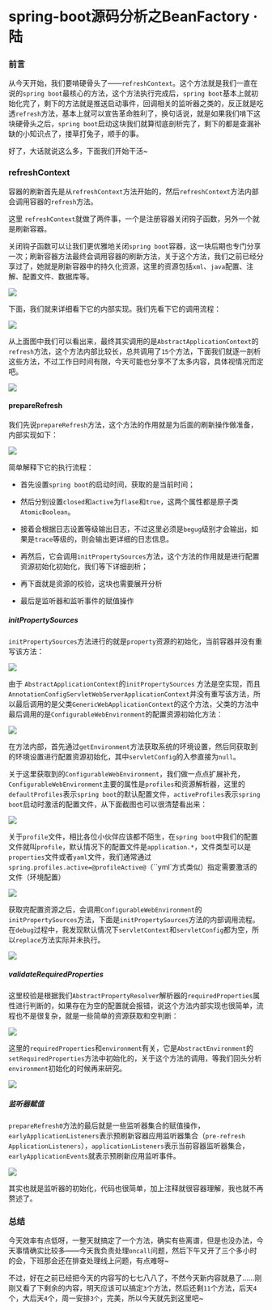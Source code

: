 # spring-boot源码分析之BeanFactory · 陆

### 前言

从今天开始，我们要啃硬骨头了——`refreshContext`。这个方法就是我们一直在说的`spring boot`最核心的方法，这个方法执行完成后，`spring boot`基本上就初始化完了，剩下的方法就是推送启动事件，回调相关的监听器之类的，反正就是吃透`refresh`方法，基本上就可以宣告革命胜利了，换句话说，就是如果我们啃下这块硬骨头之后，`spring boot`启动这块我们就算彻底剖析完了，剩下的都是查漏补缺的小知识点了，搂草打兔子，顺手的事。

好了，大话就说这么多，下面我们开始干活~

### refreshContext

容器的刷新首先是从`refreshContext`方法开始的，然后`refreshContext`方法内部会调用容器的`refresh`方法。 

这里 `refreshContext`就做了两件事，一个是注册容器关闭钩子函数，另外一个就是刷新容器。

关闭钩子函数可以让我们更优雅地关闭`spring boot`容器，这一块后期也专门分享一次；刷新容器方法最终会调用容器的刷新方法，关于这个方法，我们之前已经分享过了，她就是刷新容器中的持久化资源，这里的资源包括`xml`、`java`配置、注解、配置文件、数据库等。

![](https://gitee.com/sysker/picBed/raw/master/20210909081203.png)

下面，我们就来详细看下它的内部实现。我们先看下它的调用流程：

![](https://gitee.com/sysker/picBed/raw/master/20210909082926.png)

从上面图中我们可以看出来，最终其实调用的是`AbstractApplicationContext`的`refresh`方法，这个方法内部比较长，总共调用了`15`个方法，下面我们就逐一剖析这些方法，不过工作日时间有限，今天可能也分享不了太多内容，具体视情况而定吧。

![](https://gitee.com/sysker/picBed/raw/master/refresh.png)

#### prepareRefresh

我们先说`prepareRefresh`方法，这个方法的作用就是为后面的刷新操作做准备，内部实现如下：

![](https://gitee.com/sysker/picBed/raw/master/prepareRefresh.png)

简单解释下它的执行流程：

- 首先设置`spring boot`的启动时间，获取的是当前时间；
- 然后分别设置`closed`和`active`为`flase`和`true`，这两个属性都是原子类`AtomicBoolean`。

- 接着会根据日志设置等级输出日志，不过这里必须是`begug`级别才会输出，如果是`trace`等级的，则会输出更详细的日志信息。
- 再然后，它会调用`initPropertySources`方法，这个方法的作用就是进行配置资源初始化初始化，我们等下详细剖析；
- 再下面就是资源的校验，这块也需要展开分析
- 最后是监听器和监听事件的赋值操作

##### initPropertySources

`initPropertySources`方法进行的就是`property`资源的初始化，当前容器并没有重写该方法：

![](https://gitee.com/sysker/picBed/raw/master/20210909085724.png)

由于 `AbstractApplicationContext`的`initPropertySources` 方法是空实现，而且`AnnotationConfigServletWebServerApplicationContext`并没有重写该方法，所以最后调用的是父类`GenericWebApplicationContext`的这个方法，父类的方法中最后调用的是`ConfigurableWebEnvironment`的配置资源初始化方法：

![](https://gitee.com/sysker/picBed/raw/master/20210909085855.png)

在方法内部，首先通过`getEnvironment`方法获取系统的环境设置，然后同获取到的环境设置进行配置资源初始化，其中`servletConfig`的入参直接为`null`。

关于这里获取到的`ConfigurableWebEnvironment`，我们做一点点扩展补充，`ConfigurableWebEnvironment`主要的属性是`profiles`和资源解析器，这里的`defaultProfiles`表示`spring boot`的默认配置文件，`activeProfiles`表示`spring boot`启动时激活的配置文件，从下面截图也可以很清楚看出来：

![](https://gitee.com/sysker/picBed/raw/master/images/20210909131025.png)

关于`profile`文件，相比各位小伙伴应该都不陌生，在`spring boot`中我们的配置文件就叫`profile`，默认情况下的配置文件是`application.*`，文件类型可以是`properties`文件或者`yaml`文件，我们通常通过`spring.profiles.active=@profileActive@`（``yml`方式类似）指定需要激活的文件（环境配置）

![](https://gitee.com/sysker/picBed/raw/master/images/20210909132234.png)

获取完配置资源之后，会调用`ConfigurableWebEnvironment`的`initPropertySources`方法，下面是`initPropertySources`方法的内部调用流程。在`debug`过程中，我发现默认情况下`servletContext`和`servletConfig`都为空，所以`replace`方法实际并未执行。

![](https://gitee.com/sysker/picBed/raw/master/images/20210909133426.png)

##### validateRequiredProperties

这里校验是根据我们`AbstractPropertyResolver`解析器的`requiredProperties`属性进行判断的，如果存在为空的配置就会报错，说这个方法内部实现也很简单，流程也不是很复杂，就是一些简单的资源获取和空判断：

![](https://gitee.com/sysker/picBed/raw/master/images/20210909202806.png)

这里的`requiredProperties`和`environment`有关，它是`AbstractEnvironment`的`setRequiredProperties`方法中初始化的，关于这个方法的调用，等我们回头分析`environment`初始化的时候再来研究。

![](https://gitee.com/sysker/picBed/raw/master/images/20210909204118.png)

##### 监听器赋值

`prepareRefresh0`方法的最后就是一些监听器集合的赋值操作，`earlyApplicationListeners`表示预刷新容器应用监听器集合（`pre-refresh ApplicationListeners`），`applicationListeners`表示当前容器监听器集合，`earlyApplicationEvents`就表示预刷新应用监听事件。

![](https://gitee.com/sysker/picBed/raw/master/images/20210909204652.png)

其实也就是监听器的初始化，代码也很简单，加上注释就很容器理解，我也就不再赘述了。

### 总结

今天效率有点低呀，一整天就搞定了一个方法，确实有些离谱，但是也没办法，今天事情确实比较多——今天我负责处理`oncall`问题，然后下午又开了三个多小时的会，下班那会还在排查处理线上问题，有点难呀~

不过，好在之前已经把今天的内容写的七七八八了，不然今天新内容就悬了……刚刚又看了下剩余的内容，明天应该可以搞定`3`个方法，然后还剩`11`个方法，后天`4`个，大后天`4`个，周一安排`3个`，完美，所以今天就先到这里吧~
